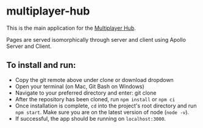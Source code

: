 # multiplayer-hub

This is the main application for the [Multiplayer Hub](https://multiplayerhub.wl.r.appspot.com/landing).

Pages are served isomorphically through server and client using Apollo Server and Client.

## To install and run:

- Copy the git remote above under clone or download dropdown
- Open your terminal (on Mac, Git Bash on Windows)
- Navigate to your preferred directory and enter: git clone <git remote you copied earlier>
- After the repository has been cloned, run `npm install` or `npm ci`
- Once installation is complete, `cd` into the project's root directory and run `npm start`. Make sure you are on the latest version of node (`node -v`).
- If successful, the app should be running on `localhost:3000`.

